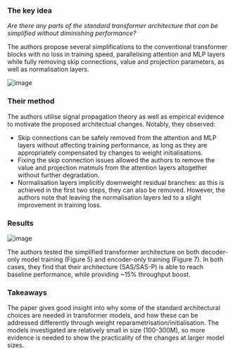 ### The key idea

*Are there any parts of the standard transformer architecture that can be simplified without diminishing performance?*

The authors propose several simplifications to the conventional transformer blocks with no loss in training speed, parallelising attention and MLP layers while fully removing skip connections, value and projection parameters, as well as normalisation layers.

![image]({{image_dir}}/simplifying_transformer_blocks/figure_1.png)

### Their method

The authors utilise signal propagation theory as well as empirical evidence to motivate the proposed architectual changes. Notably, they observed:

* Skip connections can be safely removed from the attention and MLP layers without affecting training performance, as long as they are appropriately compensated by changes to weight initialisations.
* Fixing the skip connection issues allowed the authors to remove the value and projection matmuls from the attention layers altogether without further degradation.
* Normalisation layers implicitly downweight residual branches: as this is achieved in the first two steps, they can also be removed. However, the authors note that leaving the normalisation layers led to a slight improvement in training loss.

### Results

![image]({{image_dir}}/simplifying_transformer_blocks/figure_5_7.png)

The authors tested the simplified transformer architecture on both decoder-only model training (Figure 5) and encoder-only training (Figure 7). In both cases, they find that their architecture (SAS/SAS-P) is able to reach baseline performance, while providing ~15% throughput boost.

### Takeaways

The paper gives good insight into why some of the standard architectural choices are needed in transformer models, and how these can be addressed differently through weight reparametrisation/initialisation. The models investigated are relatively small in size (100-300M), so more evidence is needed to show the practicality of the changes at larger model sizes.
